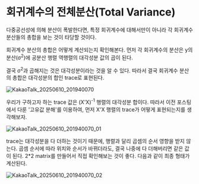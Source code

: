 # 회귀계수의 전체분산(Total Variance)

다중공선성에 의해 분산이 폭발한다면, 특정 회귀계수에 대해서만이 아니라 
각 회귀계수 분산들의 총합을 보는 것이 타당할 것이다.

회귀계수 분산의 총합은 어떻게 계산되는지 확인해본다. 
먼저 각 회귀계수의 분산은 y의 분산(σ<sup>2</sup>)에 공분산 행렬 역행렬의 대각성분 값의 곱이 된다.

결국 σ<sup>2</sup>과 곱해지는 것은 대각성분이라는 것을 알 수 있다. 
따라서 결국 회귀계수 분산의 총합은 대각성분의 합인 trace로 표현된다.

![KakaoTalk_20250610_201940070](https://github.com/user-attachments/assets/7425c084-5e42-4e2d-bb86-6afab7eda573)

우리가 구하고자 하는 trace 값은 (X'X)<sup>-1</sup> 행렬의 대각성분 합이다. 
따라서 이전 포스팅에서 다룬 '고유값 분해'를 이용하여, 먼저 X'X 행렬의 trace가 어떻게 표현되는지를 생각해보자. 

![KakaoTalk_20250610_201940070_01](https://github.com/user-attachments/assets/189acf71-69f3-46eb-a095-2dc1d29e6d69)

trace는 대각성분을 다 더하는 것이기 때문에, 행렬과 달리 곱셈의 순서 영향을 받지 않는다. 
곱셈 순서에 따라 위치와 순서가 바뀌더라도, 결국 나중에 다 더해버리면 같은 값이 된다. 2*2 matrix를 만들어서 직접 확인해보는 것이 좋다.
다음과 같이 최종 형태가 계산된다.

![KakaoTalk_20250610_201940070_02](https://github.com/user-attachments/assets/4a0a1f26-6d2b-436b-9101-24d475153606)
